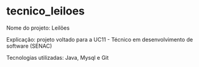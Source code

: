 # tecnico_leiloes


Nome do projeto: Leilões

Explicação: projeto voltado para a UC11 - Técnico em desenvolvimento de software (SENAC)

Tecnologias utilizadas: Java, Mysql e Git
